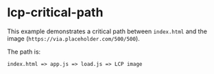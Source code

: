 # lcp-critical-path

This example demonstrates a critical path between `index.html` and the image (`https://via.placeholder.com/500/500`).

The path is:

```
index.html => app.js => load.js => LCP image
```

